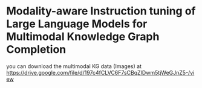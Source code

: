 # Modality-aware Instruction tuning of Large Language Models for Multimodal Knowledge Graph Completion

you can download the multimodal KG data (Images) at https://drive.google.com/file/d/197c4fCLVC6F7sCBqZIDwm5tjWeGJnZ5-/view
